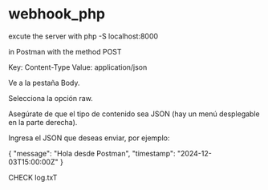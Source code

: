 # webhook_php
 excute the server with 
 php -S localhost:8000

in Postman
with the method POST

Key: Content-Type
Value: application/json


Ve a la pestaña Body.

Selecciona la opción raw.

Asegúrate de que el tipo de contenido sea JSON (hay un menú desplegable en la parte derecha).

Ingresa el JSON que deseas enviar, por ejemplo:

{
  "message": "Hola desde Postman",
  "timestamp": "2024-12-03T15:00:00Z"
}


CHECK
log.txT
